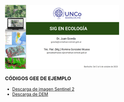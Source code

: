 
## <img src="mds/figures_mds/Portada.png" width="75%" style="display: block; margin: auto auto auto 0;" />

### CÓDIGOS GEE DE EJEMPLO

- [Descarga de imagen Sentinel 2](..mds/1_Descarga_Sentinel2.md)
- [Descarga de DEM](https://posgrado.crub.uncoma.edu.ar/?page_id=13)
